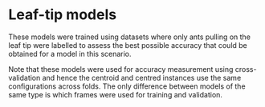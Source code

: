 # Leaf-tip models

These models were trained using datasets where only ants pulling on the leaf tip were labelled to assess the best possible accuracy that could be obtained for a model in this scenario.

Note that these models were used for accuracy measurement using cross-validation and hence the centroid and centred instances use the same configurations across folds. The only difference between models of the same type is which frames were used for training and validation.

